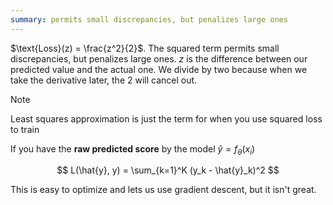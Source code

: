 ```yaml
---
summary: permits small discrepancies, but penalizes large ones
---
```


$\text{Loss}(z) = \frac{z^2}{2}$. The squared term permits small discrepancies, but penalizes large ones. $z$ is the difference between our predicted value and the actual one. We divide by two because when we take the derivative later, the $2$ will cancel out.

> [!note]
> Least squares approximation is just the term for when you use squared loss to train

If you have the **raw predicted score** by the model $\hat{y} = f_{\theta}(x_i)$

$$
L(\hat{y}, y) = \sum_{k=1}^K (y_k - \hat{y}_k)^2
$$

This is easy to optimize and lets us use gradient descent, but it isn't great.